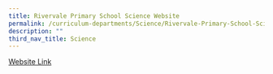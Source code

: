 ```yaml
---
title: Rivervale Primary School Science Website
permalink: /curriculum-departments/Science/Rivervale-Primary-School-Science-Website/
description: ""
third_nav_title: Science
---
```

  
  
[Website Link](https://rivervalescience.wixsite.com/2020)